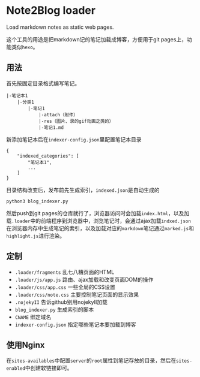 # Note2Blog loader

Load markdown notes as static web pages.

这个工具的用途是把markdown记的笔记加载成博客，方便用于git pages上，功能类似`hexo`。

## 用法

首先按固定目录格式编写笔记。

```
|-笔记本1
    |-分类1
        |-笔记1
            |-attach（附件）
            |-res（图片、录的gif动画之类的）
            |-笔记1.md
```

新添加笔记本后在`indexer-config.json`里配置笔记本目录
```
{
	"indexed_categories": [
		"笔记本1",
		...
	]
}
```

目录结构改变后，发布前先生成索引，`indexed.json`是自动生成的
```
python3 blog_indexer.py
```

然后push到git pages的仓库就行了，浏览器访问时会加载`index.html`，以及加载`.loader`中的前端程序到浏览器中，浏览笔记时，会通过ajax加载`indxed.json`在浏览器内存中生成笔记的索引，以及加载对应的`markdown`笔记通过`marked.js`和`highlight.js`进行渲染。

## 定制

* `.loader/fragments` 乱七八糟页面的HTML
* `.loader/js/app.js` 路由、ajax加载和改变页面DOM的操作
* `.loader/css/app.css` 一些全局的CSS设置
* `.loader/css/note.css` 主要控制笔记页面的显示效果
* `.nojekyII` 告诉github别用nojekyII加载
* `blog_indexer.py` 生成索引的脚本
* `CNAME` 绑定域名
* `indexer-config.json` 指定哪些笔记本要加载到博客

## 使用Nginx

在`sites-availables`中配置`server`的`root`属性到笔记存放的目录，然后在`sites-enabled`中创建软链接即可。